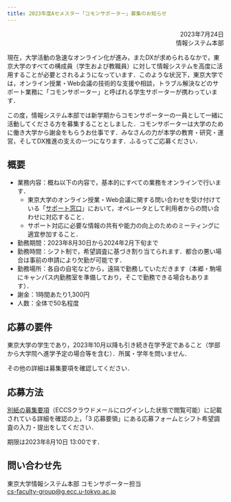 ```yaml
---
title: 2023年度Aセメスター「コモンサポーター」募集のお知らせ
---
```


<div style="text-align: right;">2023年7月24日</div>
<div style="text-align: right;">情報システム本部</div>

現在，大学活動の急速なオンライン化が進み，またDXが求められるなかで，東京大学のすべての構成員（学生および教職員）に対して情報システムを高度に活用することが必要とされるようになっています．このような状況下，東京大学では，オンライン授業・Web会議の技術的な支援や相談，トラブル解決などのサポート業務に「コモンサポーター」と呼ばれる学生サポーターが携わっています．

この度，情報システム本部では新学期からコモンサポーターの一員として一緒に活動してくださる方を募集することとしました．コモンサポーターは大学のために働き大学から謝金をもらうお仕事です．みなさんの力が本学の教育・研究・運営，そしてDX推進の支えの一つになります．ふるってご応募ください．

## 概要

- 業務内容：概ね以下の内容で，基本的にすべての業務をオンラインで行います．
    - 東京大学のオンライン授業・Web会議に関する問い合わせを受け付けている「[サポート窓口](/support/)」において，オペレータとして利用者からの問い合わせに対応すること．
    - サポート対応に必要な情報の共有や能力の向上のためのミーティングに適宜参加すること．
- 勤務期間：2023年8月30日から2024年2月下旬まで
- 勤務時間：シフト制で，希望調査に基づき割り当てられます．都合の悪い場合は事前の申請により欠勤が可能です．
- 勤務場所：各自の自宅などから，遠隔で勤務していただきます（本郷・駒場にキャンパス内勤務室を準備しており，そこで勤務できる場合もあります）．
- 謝金：1時間あたり1,300円
- 人数：全体で50名程度

## 応募の要件

東京大学の学生であり，2023年10月以降も引き続き在学予定であること（学部から大学院へ進学予定の場合等を含む）．所属・学年を問いません．

その他の詳細は募集要項を確認してください．

## 応募方法

<a href="https://drive.google.com/file/d/1001RBKIRoE-hEVU5oTO_5GP8dzQqV4fB/view?usp=sharing">別紙の募集要項</a>（ECCSクラウドメールにログインした状態で閲覧可能）に記載されている詳細を確認の上，「3 応募要領」にある応募フォームとシフト希望調査の入力・提出をしてください．

期限は2023年8月10日 13:00です．

## 問い合わせ先

東京大学情報システム本部 コモンサポーター担当  
cs-faculty-group@g.ecc.u-tokyo.ac.jp

